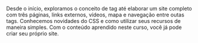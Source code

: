 Desde o início, exploramos o conceito de tag até elaborar um site completo com três páginas, links externos, vídeos, mapa e navegação entre outas tags.
Conhecemos novidades do CSS e como utilizar seus recursos de maneira simples. Com o conteúdo aprendido neste curso, você já pode criar seu próprio site.